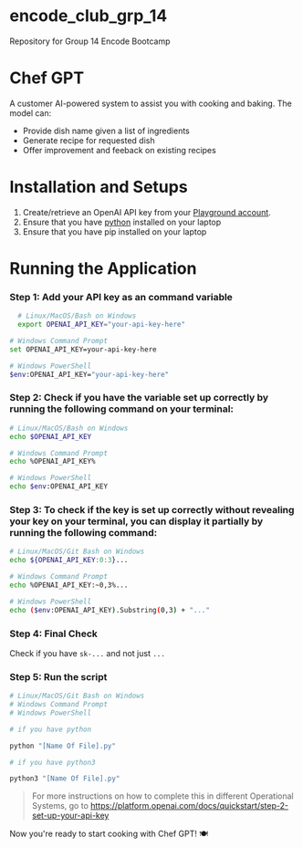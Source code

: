 # encode_club_grp_14
Repository for Group 14 Encode Bootcamp

# Chef GPT
A customer AI-powered system to assist you with cooking and baking. The model can:
- Provide dish name given a list of ingredients
- Generate recipe for requested dish
- Offer improvement and feeback on existing recipes

# Installation and Setups
1) Create/retrieve an OpenAI API key from your [Playground account](https://platform.openai.com/settings/profile?tab=api-keys).
2) Ensure that you have [python](https://www.python.org/downloads/) installed on your laptop
3) Ensure that you have pip installed on your laptop

# Running the Application

### Step 1: Add your API key as an command variable
 ```bash
   # Linux/MacOS/Bash on Windows
   export OPENAI_API_KEY="your-api-key-here"
   ```

   ```bash
   # Windows Command Prompt
   set OPENAI_API_KEY=your-api-key-here
   ```

   ```bash
   # Windows PowerShell
   $env:OPENAI_API_KEY="your-api-key-here"
   ```

 ### Step 2: Check if you have the variable set up correctly by running the following command on your terminal:

   ```bash
   # Linux/MacOS/Bash on Windows
   echo $OPENAI_API_KEY
   ```

   ```bash
   # Windows Command Prompt
   echo %OPENAI_API_KEY%
   ```

   ```bash
   # Windows PowerShell
   echo $env:OPENAI_API_KEY
   ```

 ### Step 3: To check if the key is set up correctly without revealing your key on your terminal, you can display it partially by running the following command:

   ```bash
   # Linux/MacOS/Git Bash on Windows
   echo ${OPENAI_API_KEY:0:3}...
   ```

   ```bash
   # Windows Command Prompt
   echo %OPENAI_API_KEY:~0,3%...
   ```

   ```bash
   # Windows PowerShell
   echo ($env:OPENAI_API_KEY).Substring(0,3) + "..."
   ```

### Step 4: Final Check

 Check if you have `sk-...` and not just `...`

### Step 5: Run the script
 ```bash
 # Linux/MacOS/Git Bash on Windows
 # Windows Command Prompt
 # Windows PowerShell

 # if you have python

 python "[Name Of File].py"

 # if you have python3

 python3 "[Name Of File].py"
 ```

> For more instructions on how to complete this in different Operational Systems, go to <https://platform.openai.com/docs/quickstart/step-2-set-up-your-api-key>

Now you're ready to start cooking with Chef GPT! 🍽️